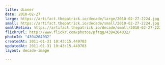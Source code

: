```yaml
---
title: dinner
date: 2010-02-27
large: https://artifact.thepatrick.io/decade/large/2010-02-27-2224.jpg
small: https://artifact.thepatrick.io/decade/small/2010-02-27-2224.jpg
smallRetina: https://artifact.thepatrick.io/decade/small/2010-02-27-2224@2x.jpg
flickrUrl: http://www.flickr.com/photos/pftqg/4394264032/
photoId: "4394264032"
createdAt: 2011-01-31 10:43:15.449703
updatedAt: 2011-01-31 10:43:15.449703
layout: decade-image

---
```


